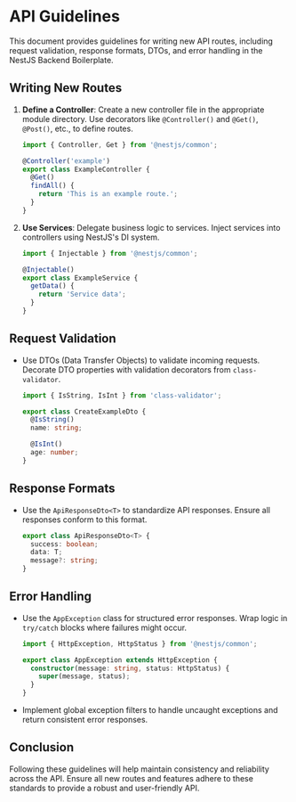 # API Guidelines

This document provides guidelines for writing new API routes, including request validation, response formats, DTOs, and error handling in the NestJS Backend Boilerplate.

## Writing New Routes

1. **Define a Controller**: Create a new controller file in the appropriate module directory. Use decorators like `@Controller()` and `@Get()`, `@Post()`, etc., to define routes.

   ```typescript
   import { Controller, Get } from '@nestjs/common';

   @Controller('example')
   export class ExampleController {
     @Get()
     findAll() {
       return 'This is an example route.';
     }
   }
   ```

2. **Use Services**: Delegate business logic to services. Inject services into controllers using NestJS's DI system.

   ```typescript
   import { Injectable } from '@nestjs/common';

   @Injectable()
   export class ExampleService {
     getData() {
       return 'Service data';
     }
   }
   ```

## Request Validation

- Use DTOs (Data Transfer Objects) to validate incoming requests. Decorate DTO properties with validation decorators from `class-validator`.

  ```typescript
  import { IsString, IsInt } from 'class-validator';

  export class CreateExampleDto {
    @IsString()
    name: string;

    @IsInt()
    age: number;
  }
  ```

## Response Formats

- Use the `ApiResponseDto<T>` to standardize API responses. Ensure all responses conform to this format.

  ```typescript
  export class ApiResponseDto<T> {
    success: boolean;
    data: T;
    message?: string;
  }
  ```

## Error Handling

- Use the `AppException` class for structured error responses. Wrap logic in `try/catch` blocks where failures might occur.

  ```typescript
  import { HttpException, HttpStatus } from '@nestjs/common';

  export class AppException extends HttpException {
    constructor(message: string, status: HttpStatus) {
      super(message, status);
    }
  }
  ```

- Implement global exception filters to handle uncaught exceptions and return consistent error responses.

## Conclusion

Following these guidelines will help maintain consistency and reliability across the API. Ensure all new routes and features adhere to these standards to provide a robust and user-friendly API.
